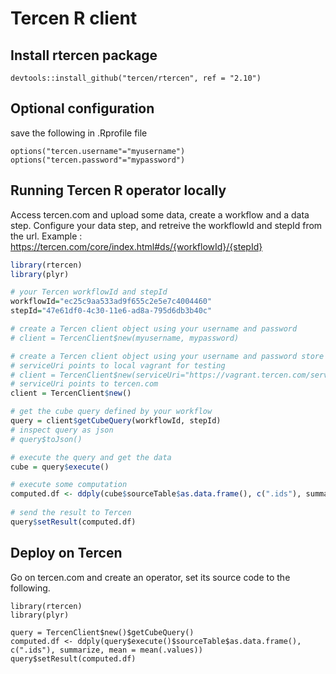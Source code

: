 # Tercen R client

## Install rtercen package

```
devtools::install_github("tercen/rtercen", ref = "2.10")
```

## Optional configuration
save the following in .Rprofile file
```
options("tercen.username"="myusername")
options("tercen.password"="mypassword")
```

## Running Tercen R operator locally

Access tercen.com and upload some data, create a workflow and a data step.
Configure your data step, and retreive the workflowId and stepId from the url.
Example : https://tercen.com/core/index.html#ds/{workflowId}/{stepId}

```R
library(rtercen)
library(plyr)

# your Tercen workflowId and stepId
workflowId="ec25c9aa533ad9f655c2e5e7c4004460"
stepId="47e61df0-4c30-11e6-ad8a-795d6db3b40c"

# create a Tercen client object using your username and password
# client = TercenClient$new(myusername, mypassword)

# create a Tercen client object using your username and password store in .Rprofile file
# serviceUri points to local vagrant for testing
# client = TercenClient$new(serviceUri="https://vagrant.tercen.com/service")
# serviceUri points to tercen.com
client = TercenClient$new()

# get the cube query defined by your workflow
query = client$getCubeQuery(workflowId, stepId)
# inspect query as json
# query$toJson()

# execute the query and get the data
cube = query$execute()

# execute some computation
computed.df <- ddply(cube$sourceTable$as.data.frame(), c(".ids"), summarize, mean = mean(.values))
 
# send the result to Tercen
query$setResult(computed.df)

```

## Deploy on Tercen

Go on tercen.com and create an operator, set its source code to the following.

```
library(rtercen)
library(plyr)
  
query = TercenClient$new()$getCubeQuery()
computed.df <- ddply(query$execute()$sourceTable$as.data.frame(), c(".ids"), summarize, mean = mean(.values))
query$setResult(computed.df)

```
